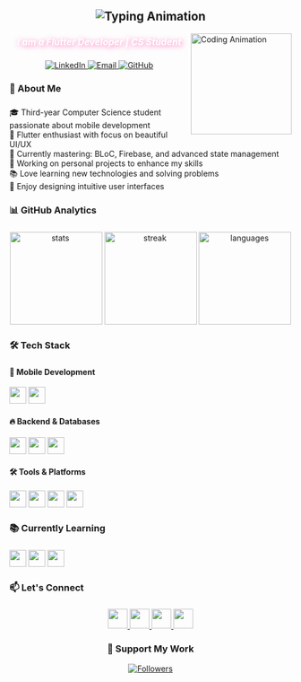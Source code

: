 <h2 align="center">
  <img src="https://readme-typing-svg.herokuapp.com?size=24&duration=3000&pause=800&color=FF69B4&center=true&vCenter=true&width=500&lines=Hi+👋!+I'm+Maram+Basyouni" alt="Typing Animation">
</h2>

<img align="right" height="180" src="https://i.pinimg.com/originals/14/a6/93/14a69305d33439df7fb4efc6f94b5308.gif" alt="Coding Animation" />

<h3 align="center" style="color: #FFFFFF; font-style: italic; text-shadow: 2px 2px 10px #FF69B4;">
  I am a Flutter Developer | CS Student
</h3>

###

<div align="center">
  <a href="https://www.linkedin.com/in/maram-basyone-4a2163272/" target="_blank">
    <img src="https://img.shields.io/badge/-Maram_Basyouni-0077B5?style=for-the-badge&logo=linkedin&logoColor=white" alt="LinkedIn">
  </a>
  <a href="mailto:marambasyone27@gmail.com" target="_blank">
    <img src="https://img.shields.io/badge/-Email_Me-D14836?style=for-the-badge&logo=gmail&logoColor=white" alt="Email">
  </a>
  <a href="https://github.com/marambasyone27" target="_blank">
    <img src="https://img.shields.io/badge/-My_GitHub-181717?style=for-the-badge&logo=github&logoColor=white" alt="GitHub">
  </a>
</div>

###

<h3 align="left">🌟 About Me</h3>

###

<p align="left">
🎓 Third-year Computer Science student passionate about mobile development<br>
💙 Flutter enthusiast with focus on beautiful UI/UX<br>
🌱 Currently mastering: BLoC, Firebase, and advanced state management<br>
🚀 Working on personal projects to enhance my skills<br>
📚 Love learning new technologies and solving problems<br>
🎨 Enjoy designing intuitive user interfaces
</p>

###

<h3 align="left">📊 GitHub Analytics</h3>

###

<div align="center">
  <img src="https://github-readme-stats.vercel.app/api?username=marambasyone27&show_icons=true&theme=radical&hide_border=true&count_private=true" height="165" alt="stats"/>
  <img src="https://github-readme-streak-stats.herokuapp.com?user=marambasyone27&theme=radical&hide_border=true" height="165" alt="streak"/>
  <img src="https://github-readme-stats.vercel.app/api/top-langs/?username=marambasyone27&layout=compact&theme=radical&hide_border=true" height="165" alt="languages"/>
</div>

###

<h3 align="left">🛠️ Tech Stack</h3>

###

<div align="left">
  <h4>📱 Mobile Development</h4>
  <img src="https://img.shields.io/badge/Flutter-02569B?style=for-the-badge&logo=flutter&logoColor=white" height="30"/>
  <img src="https://img.shields.io/badge/Dart-0175C2?style=for-the-badge&logo=dart&logoColor=white" height="30"/>
  
  <h4>🔥 Backend & Databases</h4>
  <img src="https://img.shields.io/badge/Firebase-FFCA28?style=for-the-badge&logo=firebase&logoColor=black" height="30"/>
  <img src="https://img.shields.io/badge/Supabase-3ECF8E?style=for-the-badge&logo=supabase&logoColor=white" height="30"/>
  <img src="https://img.shields.io/badge/SQLite-003B57?style=for-the-badge&logo=sqlite&logoColor=white" height="30"/>
  
  <h4>🛠 Tools & Platforms</h4>
  <img src="https://img.shields.io/badge/Git-F05032?style=for-the-badge&logo=git&logoColor=white" height="30"/>
  <img src="https://img.shields.io/badge/GitHub-181717?style=for-the-badge&logo=github&logoColor=white" height="30"/>
  <img src="https://img.shields.io/badge/VS_Code-007ACC?style=for-the-badge&logo=visual-studio-code&logoColor=white" height="30"/>
  <img src="https://img.shields.io/badge/Android_Studio-3DDC84?style=for-the-badge&logo=android-studio&logoColor=white" height="30"/>
</div>

###

<h3 align="left">📚 Currently Learning</h3>

###

<div align="left">
  <img src="https://img.shields.io/badge/Advanced_Flutter-02569B?style=for-the-badge&logo=flutter&logoColor=white" height="30"/>
  <img src="https://img.shields.io/badge/State_Management-0175C2?style=for-the-badge&logo=dart&logoColor=white" height="30"/>
  <img src="https://img.shields.io/badge/UI/UX_Design-FF6B6B?style=for-the-badge&logo=figma&logoColor=white" height="30"/>
</div>

###

<h3 align="left">📫 Let's Connect</h3>

###

<div align="center">
  <a href="https://www.linkedin.com/in/maram-basyone-4a2163272/" target="_blank">
    <img src="https://img.shields.io/badge/LinkedIn-0077B5?style=for-the-badge&logo=linkedin&logoColor=white" height="35"/>
  </a>
  <a href="https://twitter.com/yourusername" target="_blank">
    <img src="https://img.shields.io/badge/Twitter-1DA1F2?style=for-the-badge&logo=twitter&logoColor=white" height="35"/>
  </a>
  <a href="https://www.facebook.com/maram.basyone.7" target="_blank">
    <img src="https://img.shields.io/badge/Facebook-1877F2?style=for-the-badge&logo=facebook&logoColor=white" height="35"/>
  </a>
  <a href="https://wa.me/01032814683" target="_blank">
    <img src="https://img.shields.io/badge/WhatsApp-25D366?style=for-the-badge&logo=whatsapp&logoColor=white" height="35"/>
  </a>
</div>

###

<h3 align="center">💖 Support My Work</h3>

<div align="center">
  <a href="https://github.com/marambasyone27">
    <img src="https://img.shields.io/github/followers/marambasyone27?label=Follow&style=social" alt="Followers"/>
  </a>
</div>
